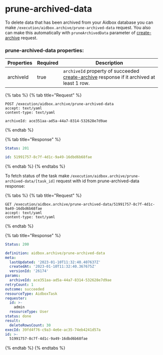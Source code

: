 # prune-archived-data

To delete data that has been archived from your Aidbox database you can make `/execution/aidbox.archive/prune-archived-data` request. You also can make this automatically with `pruneArchivedData` parameter of [create-archive](create-archive.md) request.&#x20;

### prune-archived-data properties:

<table><thead><tr><th>Properties</th><th data-type="checkbox">Required</th><th>Description</th></tr></thead><tbody><tr><td>archiveId</td><td>true</td><td><code>archiveId</code> property of succeeded <a href="create-archive.md">create-archive</a> response if it archived at least 1 row.</td></tr></tbody></table>

{% tabs %}
{% tab title="Request" %}
```http
POST /execution/aidbox.archive/prune-archived-data
accept: text/yaml
content-type: text/yaml

archiveId: ace351aa-ad5a-44a7-8314-532628e7d9ae
```
{% endtab %}

{% tab title="Response" %}
```yaml
Status: 201

id: 51991757-8c7f-4d1c-9a49-16dbd6b68fae

```
{% endtab %}
{% endtabs %}

To fetch status of the task make `/execution/aidbox.archive/prune-archived-data/[task_id]` request with id from prune-archived-data response:

{% tabs %}
{% tab title="Request" %}
```http
GET /execution/aidbox.archive/prune-archived-data/51991757-8c7f-4d1c-9a49-16dbd6b68fae
accept: text/yaml
content-type: text/yaml
```
{% endtab %}

{% tab title="Response" %}
```yaml
Status: 200

definition: aidbox.archive/prune-archived-data
meta:
  lastUpdated: '2023-01-10T11:32:40.407637Z'
  createdAt: '2023-01-10T11:32:40.367675Z'
  versionId: '26174'
params:
  archiveId: ace351aa-ad5a-44a7-8314-532628e7d9ae
retryCount: 1
outcome: succeeded
resourceType: AidboxTask
requester:
  id: >-
    admin
  resourceType: User
status: done
result:
  deleteRowsCount: 30
execId: 39fd4f76-c9a3-4e6e-ac35-74eb4241d57a
id: >-
  51991757-8c7f-4d1c-9a49-16dbd6b68fae
```
{% endtab %}
{% endtabs %}
